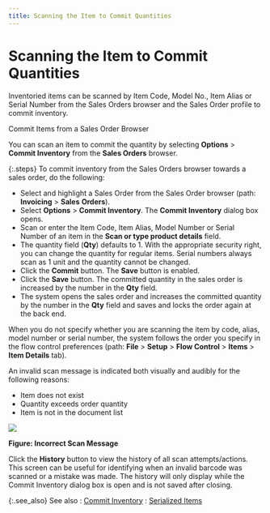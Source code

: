 ```yaml
---
title: Scanning the Item to Commit Quantities
---
```


# Scanning the Item to Commit Quantities


Inventoried items can be scanned by Item Code, Model No., Item Alias  or Serial Number from the Sales Orders browser and the Sales Order profile  to commit inventory.


Commit Items from a Sales Order Browser


You can scan an item to commit the quantity by selecting **Options**  > **Commit Inventory** from the  **Sales Orders** browser.


{:.steps}
To commit inventory from the Sales Orders  browser towards a sales order, do the following:

- Select and highlight  a Sales Order from the Sales Order browser (path: **Invoicing**  > **Sales** **Orders**).
- Select **Options**  > **Commit Inventory**. The **Commit Inventory** dialog box opens.
- Scan or enter the  Item Code, Item Alias, Model Number or Serial Number of an item in the  **Scan or type product details** field.
- The quantity field  (**Qty**) defaults to 1. With the  appropriate security right, you can change the quantity for regular items.  Serial numbers always scan as 1 unit and the quantity cannot be changed.
- Click the **Commit** button. The **Save**  button is enabled.
- Click the **Save** button. The committed quantity  in the sales order is increased by the number in the **Qty**  field.
- The system opens  the sales order and increases the committed quantity by the number in  the **Qty** field and saves and locks  the order again at the back end.



When you do not specify whether you are scanning the item  by code, alias, model number or serial number, the system follows the  order you specify in the flow control preferences (path: **File**  > **Setup** > **Flow 
 Control** > **Items** >  **Item Details** tab).


An invalid scan message is indicated both visually and audibly  for the following reasons:

- Item does not exist
- Quantity exceeds  order quantity
- Item is not in the  document list



**![]({{site.sp_baseurl}}/img/commit_inventory_error_not_required_db_sal.gif)**


**Figure: Incorrect Scan Message**


Click the **History**  button to view the history of all scan attempts/actions. This screen can  be useful for identifying when an invalid barcode was scanned or a mistake  was made. The history will only display while the Commit Inventory dialog  box is open and is not saved after closing.


{:.see_also}
See also
: [Commit Inventory]({{site.sp_baseurl}}/misc/commit_inventory_sal.html)
: [Serialized  Items]({{site.sp_baseurl}}/sales-docs/sales-orders/so-proc/cmt-items/enter-cmt-qty/ser/serialized_items_entering_committed_quantity.html)

